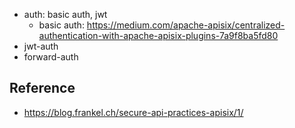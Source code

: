 
- auth: basic auth, jwt
    - basic auth: https://medium.com/apache-apisix/centralized-authentication-with-apache-apisix-plugins-7a9f8ba5fd80
- jwt-auth
- forward-auth


## Reference

- https://blog.frankel.ch/secure-api-practices-apisix/1/




